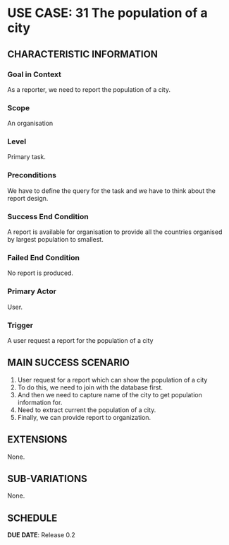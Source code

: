 # USE CASE: 31 The population of a city

## CHARACTERISTIC INFORMATION

### Goal in Context

As a reporter, we need to report the population of a city.

### Scope

An organisation

### Level

Primary task.

### Preconditions

We have to define the query for the task and we have to think about the report design.

### Success End Condition

A report is available for organisation to provide all the countries organised by largest population to smallest.

### Failed End Condition

No report is produced.

### Primary Actor

User.

### Trigger

A user request a report for the population of a city

## MAIN SUCCESS SCENARIO

1. User request for a report which can show the population of a city
2. To do this, we need to join with the database first.
3. And then we need to capture name of the city to get population information for.
4. Need to extract current the population of a city.
5. Finally, we can provide report to organization.

## EXTENSIONS

None.

## SUB-VARIATIONS

None.

## SCHEDULE

**DUE DATE**: Release 0.2
